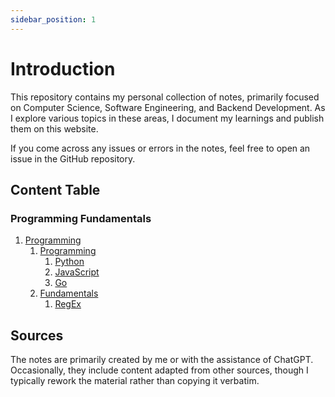 ```yaml
---
sidebar_position: 1
---
```


# Introduction

This repository contains my personal collection of notes, primarily focused on Computer Science, Software Engineering, and Backend Development. As I explore various topics in these areas, I document my learnings and publish them on this website.

If you come across any issues or errors in the notes, feel free to open an issue in the GitHub repository.

## Content Table

### Programming Fundamentals

1. [Programming](/docs/programming/introduction.md)
   1. [Programming](/docs/programming/introduction.md)
      1. [Python](/docs/programming/programming-languages/python/introduction.md)
      2. [JavaScript](/docs/programming/programming-languages/javascript/introduction.md)
      3. [Go](/docs/programming/programming-languages/go/introduction.md)
   2. [Fundamentals](/docs/programming/introduction.md)
      1. [RegEx](/docs/programming/fundamentals/regex.md)

<!--
2. [Frameworks and Libraries](/docs/frameworks-libraries/introduction.md)
   1. [React](/docs/frameworks-libraries/react/introduction.md)
   2. [Django](/docs/frameworks-libraries/django/introduction.md)
   3. [Flask](/docs/frameworks-libraries/flask/introduction.md)
   4. [FastAPI](/docs/frameworks-libraries/fastapi/introduction.md)
3. [Data Structure and Algorithms](/docs/data-structure-and-algorithms/arrays-and-hasing)

### System Design and Databases

1. [Database](/docs/databases/introduction.md)
   1. [SQL](/docs/databases/sql/sql.md)
   2. [Database Engineering](/docs/databases/database-engineering/introduction.md)
   3. [Database Systems](/docs/databases/database-systems/introduction.md)
2. [Networking](/docs/networking/introduction.md)
   1. [Protocols](/docs/networking/protocols/client-server-architecture.md)
   2. [Communication Design Patterns](/docs/networking/communication-design-patterns/request-response.md)
3. [System Design](/docs/system-design/introduction.md)
   1. [Fundamental Concepts](/docs/system-design/fundamental-concepts/high-and-low-level-design.md)
   2. [Communication in Distributed Systems](/docs/system-design/distributed-system-communication/mq-vs-ms.md)
   3. [Containers](/docs/system-design/containers/introduction.md)

### Other tools and utilities

1. [Version Control](/docs/version-control/introduction.md)
   1. [Git](/docs/version-control/git/introduction.md)
2. [Design Patterns](/docs/design-patterns/introduction.md)
3. [Other](/docs/other/regex.md) -->

## Sources

The notes are primarily created by me or with the assistance of ChatGPT. Occasionally, they include content adapted from other sources, though I typically rework the material rather than copying it verbatim.
